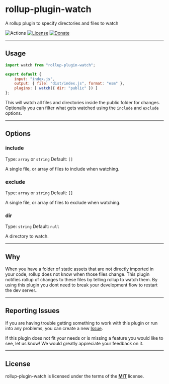 # rollup-plugin-watch
A rollup plugin to specify directories and files to watch

![Actions](https://github.com/jleeson/rollup-plugin-watch/workflows/build/badge.svg)
[![License](https://img.shields.io/badge/license-MIT-blue.svg)](https://github.com/jleeson/rollup-plugin-watch/blob/master/LICENSE)
[![Donate](https://img.shields.io/badge/patreon-donate-green.svg)](https://www.patreon.com/outwalkstudios)

---

## Usage

```js
import watch from "rollup-plugin-watch";

export default {
    input: "index.js",
    output: { file: "dist/index.js", format: "esm" },
    plugins: [ watch({ dir: "public" }) ]
};
```

This will watch all files and directories inside the public folder for changes.
Optionally you can filter what gets watched using the `include` and `exclude` options.

---

## Options

### include

Type: `array` or `string`
Default: `[]`

A single file, or array of files to include when watching.

### exclude

Type: `array` or `string`
Default: `[]`

A single file, or array of files to exclude when watching.

### dir

Type: `string`
Default: `null`

A directory to watch.

---

## Why

When you have a folder of static assets that are not directly imported in your code, rollup does not know when those files change. This plugin notifies rollup of changes to these files by
telling rollup to watch them. By using this plugin you dont need to break your development flow to restart the dev server..

---

## Reporting Issues

If you are having trouble getting something to work with this plugin or run into any problems, you can create a new [Issue](https://github.com/jleeson/rollup-plugin-watch/issues).

If this plugin does not fit your needs or is missing a feature you would like to see, let us know! We would greatly appreciate your feedback on it.

---

## License

rollup-plugin-watch is licensed under the terms of the [**MIT**](https://github.com/jleeson/rollup-plugin-watch/blob/master/LICENSE) license.